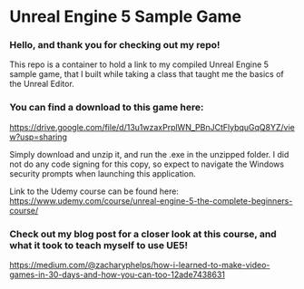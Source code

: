 # Unreal Engine 5 Sample Game

### Hello, and thank you for checking out my repo! 

This repo is a container to hold a link to my compiled Unreal Engine 5 sample game, that I built while taking a class that taught me the basics of the Unreal Editor.


### You can find a download to this game here:


https://drive.google.com/file/d/13u1wzaxPrplWN_PBnJCtFlybquGqQ8YZ/view?usp=sharing


Simply download and unzip it, and run the .exe in the unzipped folder. I did not do any code signing for this copy, so expect to navigate the Windows security prompts when launching this application. 


Link to the Udemy course can be found here: https://www.udemy.com/course/unreal-engine-5-the-complete-beginners-course/



### Check out my blog post for a closer look at this course, and what it took to teach myself to use UE5!

https://medium.com/@zacharyphelps/how-i-learned-to-make-video-games-in-30-days-and-how-you-can-too-12ade7438631
